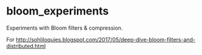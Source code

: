 # bloom_experiments
Experiments with Bloom filters &amp; compression.

For http://sohliloquies.blogspot.com/2017/05/deep-dive-bloom-filters-and-distributed.html
